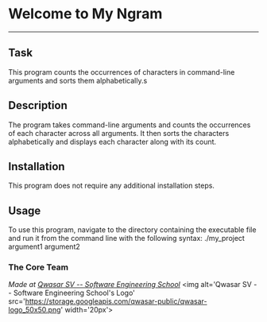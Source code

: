 # Welcome to My Ngram

---

## Task

This program counts the occurrences of characters in command-line arguments and sorts them alphabetically.s

## Description

The program takes command-line arguments and counts the occurrences of each character across all arguments. It then sorts the characters alphabetically and displays each character along with its count.

## Installation

This program does not require any additional installation steps.

## Usage

To use this program, navigate to the directory containing the executable file and run it from the command line with the following syntax:
./my_project argument1 argument2

### The Core Team

<span><i>Made at <a href='https://qwasar.io'>Qwasar SV -- Software Engineering School</a></i></span>
<span><img alt='Qwasar SV -- Software Engineering School's Logo' src='https://storage.googleapis.com/qwasar-public/qwasar-logo_50x50.png' width='20px'></span>
